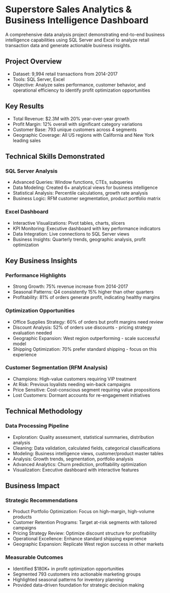 # Superstore Sales Analytics & Business Intelligence Dashboard
A comprehensive data analysis project demonstrating end-to-end business intelligence capabilities using SQL Server and Excel to analyze retail transaction data and generate actionable business insights.

## Project Overview
- Dataset: 9,994 retail transactions from 2014-2017
- Tools: SQL Server, Excel
- Objective: Analyze sales performance, customer behavior, and operational efficiency to identify profit optimization opportunities

## Key Results
- Total Revenue: $2.3M with 20% year-over-year growth
- Profit Margin: 12% overall with significant category variations
- Customer Base: 793 unique customers across 4 segments
- Geographic Coverage: All US regions with California and New York leading sales

## Technical Skills Demonstrated
### SQL Server Analysis
- Advanced Queries: Window functions, CTEs, subqueries
- Data Modeling: Created 6+ analytical views for business intelligence
- Statistical Analysis: Percentile calculations, growth rate analysis
- Business Logic: RFM customer segmentation, product portfolio matrix

### Excel Dashboard
- Interactive Visualizations: Pivot tables, charts, slicers
- KPI Monitoring: Executive dashboard with key performance indicators
- Data Integration: Live connections to SQL Server views
- Business Insights: Quarterly trends, geographic analysis, profit optimization
  

## Key Business Insights
### Performance Highlights
- Strong Growth: 75% revenue increase from 2014-2017
- Seasonal Patterns: Q4 consistently 15% higher than other quarters
- Profitability: 81% of orders generate profit, indicating healthy margins

### Optimization Opportunities
- Office Supplies Strategy: 60% of orders but profit margins need review
- Discount Analysis: 52% of orders use discounts - pricing strategy evaluation needed
- Geographic Expansion: West region outperforming - scale successful model
- Shipping Optimization: 70% prefer standard shipping - focus on this experience

### Customer Segmentation (RFM Analysis)
- Champions: High-value customers requiring VIP treatment
- At Risk: Previous loyalists needing win-back campaigns
- Price Sensitive: Cost-conscious segment requiring value propositions
- Lost Customers: Dormant accounts for re-engagement initiatives


## Technical Methodology
### Data Processing Pipeline
- Exploration: Quality assessment, statistical summaries, distribution analysis
- Cleaning: Data validation, calculated fields, categorical classifications
- Modeling: Business intelligence views, customer/product master tables
- Analysis: Growth trends, segmentation, portfolio analysis
- Advanced Analytics: Churn prediction, profitability optimization
- Visualization: Executive dashboard with interactive features


## Business Impact
### Strategic Recommendations
- Product Portfolio Optimization: Focus on high-margin, high-volume products
- Customer Retention Programs: Target at-risk segments with tailored campaigns
- Pricing Strategy Review: Optimize discount structure for profitability
- Operational Excellence: Enhance standard shipping experience
- Geographic Expansion: Replicate West region success in other markets

### Measurable Outcomes
- Identified $180K+ in profit optimization opportunities
- Segmented 793 customers into actionable marketing groups
- Highlighted seasonal patterns for inventory planning
- Provided data-driven foundation for strategic decision making


  
